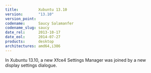 ```yaml
---
title:         Xubuntu 13.10
version:       "13.10"
version_point:
codename:      Saucy Salamanfer
codename_slug: saucy
date_rel:      2013-10-17
date_eol:      2014-07-27
products:      desktop
architectures: amd64,i386
---
```


In Xubuntu 13.10, a new Xfce4 Settings Manager was joined by a new display settings dialogue.
